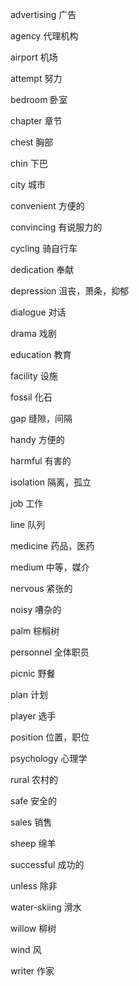advertising   广告

agency        代理机构

airport       机场

attempt       努力

bedroom       卧室

chapter       章节

chest         胸部

chin          下巴

city          城市

convenient    方便的

convincing    有说服力的

cycling       骑自行车

dedication    奉献

depression    沮丧，萧条，抑郁

dialogue      对话

drama         戏剧

education     教育

facility      设施

fossil        化石

gap           缝隙，间隔

handy         方便的

harmful       有害的

isolation     隔离，孤立

job           工作

line          队列

medicine      药品，医药

medium        中等，媒介

nervous       紧张的

noisy         嘈杂的

palm          棕榈树

personnel     全体职员

picnic        野餐

plan          计划

player        选手

position      位置，职位

psychology    心理学

rural         农村的

safe          安全的

sales         销售

sheep         绵羊

successful    成功的

unless        除非

water-skiing  滑水

willow        柳树

wind          风

writer        作家


